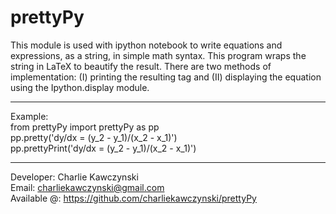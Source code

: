 prettyPy
========

This module is used with ipython notebook to write equations and expressions, as a string, in simple math syntax. This program wraps the string in LaTeX to beautify the result. There are two methods of implementation: (I) printing the resulting tag and (II) displaying the equation using the Ipython.display module. <br>

--------------------------------------------------

Example: <br>
from prettyPy import prettyPy as pp <br>
pp.pretty('dy/dx = (y_2 - y_1)/(x_2 - x_1)') <br>
pp.prettyPrint('dy/dx = (y_2 - y_1)/(x_2 - x_1)') <br>

--------------------------------------------------

Developer: Charlie Kawczynski <br>
Email:       charliekawczynski@gmail.com <br>
Available @: https://github.com/charliekawczynski/prettyPy <br>
